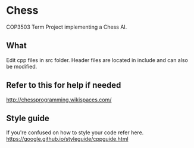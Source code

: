 # Chess
COP3503 Term Project implementing a Chess AI.

## What
Edit cpp files in src folder. Header files are located in include and can also be modified.

## Refer to this for help if needed
http://chessprogramming.wikispaces.com/

## Style guide
If you're confused on how to style your code refer here.
https://google.github.io/styleguide/cppguide.html